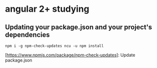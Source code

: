 # angular 2+ studying

## Updating your package.json and your project's dependencies
`npm i -g npm-check-updates
ncu -u
npm install`

[https://www.npmjs.com/package/npm-check-updates]: Update package.json